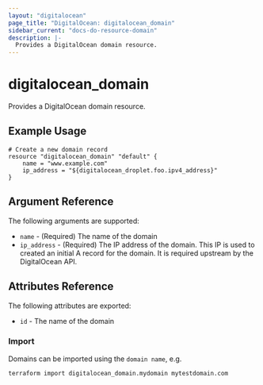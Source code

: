 ```yaml
---
layout: "digitalocean"
page_title: "DigitalOcean: digitalocean_domain"
sidebar_current: "docs-do-resource-domain"
description: |-
  Provides a DigitalOcean domain resource.
---
```


# digitalocean\_domain

Provides a DigitalOcean domain resource.

## Example Usage

```
# Create a new domain record
resource "digitalocean_domain" "default" {
    name = "www.example.com"
    ip_address = "${digitalocean_droplet.foo.ipv4_address}"
}
```

## Argument Reference

The following arguments are supported:

* `name` - (Required) The name of the domain
* `ip_address` - (Required) The IP address of the domain. This IP
   is used to created an initial A record for the domain. It is required
   upstream by the DigitalOcean API.

## Attributes Reference

The following attributes are exported:

* `id` - The name of the domain



### Import

Domains can be imported using the `domain name`, e.g. 

```
terraform import digitalocean_domain.mydomain mytestdomain.com
```